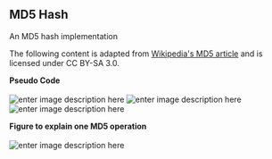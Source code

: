 ## MD5 Hash
An MD5 hash implementation

The following content is adapted from [Wikipedia's MD5 article](https://en.wikipedia.org/wiki/MD5) and is licensed under CC BY-SA 3.0.

**Pseudo Code**\
\
![enter image description here](https://r96922081.github.io/images/md5hash/code1.png)
![enter image description here](https://r96922081.github.io/images/md5hash/code2.png)
![enter image description here](https://r96922081.github.io/images/md5hash/code3.png)

**Figure to explain one MD5 operation**\
\
![enter image description here](https://r96922081.github.io/images/md5hash/figure.png)
